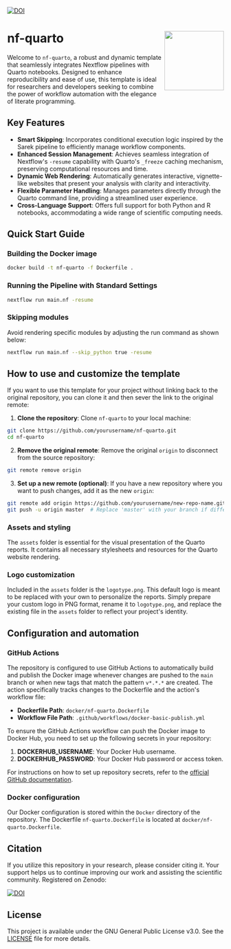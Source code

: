 <!-- badges: start -->

[![DOI](https://zenodo.org/badge/718295582.svg)](https://zenodo.org/doi/10.5281/zenodo.12746772)

<!-- badges: end -->

# nf-quarto <img src="assets/template/logotype.png" align="right" height="138" />

Welcome to `nf-quarto`, a robust and dynamic template that seamlessly integrates Nextflow pipelines with Quarto notebooks. Designed to enhance reproducibility and ease of use, this template is ideal for researchers and developers seeking to combine the power of workflow automation with the elegance of literate programming.

## Key Features

- **Smart Skipping**: Incorporates conditional execution logic inspired by the Sarek pipeline to efficiently manage workflow components.
- **Enhanced Session Management**: Achieves seamless integration of Nextflow's `-resume` capability with Quarto's `_freeze` caching mechanism, preserving computational resources and time.
- **Dynamic Web Rendering**: Automatically generates interactive, vignette-like websites that present your analysis with clarity and interactivity.
- **Flexible Parameter Handling**: Manages parameters directly through the Quarto command line, providing a streamlined user experience.
- **Cross-Language Support**: Offers full support for both Python and R notebooks, accommodating a wide range of scientific computing needs.

## Quick Start Guide

### Building the Docker image

```bash
docker build -t nf-quarto -f Dockerfile .
```

### Running the Pipeline with Standard Settings

```bash
nextflow run main.nf -resume
```

### Skipping modules

Avoid rendering specific modules by adjusting the run command as shown below:

```bash
nextflow run main.nf --skip_python true -resume
```

## How to use and customize the template

If you want to use this template for your project without linking back to the original repository, you can clone it and then sever the link to the original remote:

1. **Clone the repository**:
   Clone `nf-quarto` to your local machine:

```bash
git clone https://github.com/yourusername/nf-quarto.git
cd nf-quarto
```

2. **Remove the original remote**:
   Remove the original `origin` to disconnect from the source repository:

```bash
git remote remove origin
```

3. **Set up a new remote (optional)**:
   If you have a new repository where you want to push changes, add it as the new `origin`:

 ```bash
 git remote add origin https://github.com/yourusername/new-repo-name.git
 git push -u origin master  # Replace 'master' with your branch if different
 ```

### Assets and styling

The `assets` folder is essential for the visual presentation of the Quarto reports. It contains all necessary stylesheets and resources for the Quarto website rendering. 

### Logo customization

Included in the `assets` folder is the `logotype.png`. This default logo is meant to be replaced with your own to personalize the reports. Simply prepare your custom logo in PNG format, rename it to `logotype.png`, and replace the existing file in the `assets` folder to reflect your project's identity.

## Configuration and automation

### GitHub Actions

The repository is configured to use GitHub Actions to automatically build and publish the Docker image whenever changes are pushed to the `main` branch or when new tags that match the pattern `v*.*.*` are created. The action specifically tracks changes to the Dockerfile and the action's workflow file:

- **Dockerfile Path**: `docker/nf-quarto.Dockerfile`
- **Workflow File Path**: `.github/workflows/docker-basic-publish.yml`

To ensure the GitHub Actions workflow can push the Docker image to Docker Hub, you need to set up the following secrets in your repository:

1. **DOCKERHUB_USERNAME**: Your Docker Hub username.
2. **DOCKERHUB_PASSWORD**: Your Docker Hub password or access token.

For instructions on how to set up repository secrets, refer to the [official GitHub documentation](https://docs.github.com/en/actions/security-guides/encrypted-secrets).

### Docker configuration

Our Docker configuration is stored within the `Docker` directory of the repository. The Dockerfile `nf-quarto.Dockerfile` is located at `docker/nf-quarto.Dockerfile`.

## Citation

If you utilize this repository in your research, please consider citing it. Your support helps us to continue improving our work and assisting the scientific community. Registered on Zenodo: 

[![DOI](https://zenodo.org/badge/718295582.svg)](https://zenodo.org/doi/10.5281/zenodo.12746772)

## License

This project is available under the GNU General Public License v3.0. See the [LICENSE](./LICENSE) file for more details.
